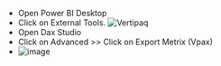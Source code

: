 + Open Power BI Desktop
+ Click on External Tools.
![Vertipaq](https://github.com/Arpit-Khatod/Exporting-Data-Vertipaq-Analyser-/assets/138649756/6a183b51-b4a7-423a-b842-52eade49848e)
+ Open Dax Studio
+ Click on Advanced >> Click on Export Metrix (Vpax)
+ ![image](https://github.com/Arpit-Khatod/Exporting-Data-Vertipaq-Analyser-/assets/138649756/1209f44d-d645-458b-ab71-881099e1be7f)
